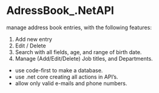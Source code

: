 # AdressBook_.NetAPI
manage address book entries, with the following features:
1. Add new entry
2. Edit / Delete 
3. Search with all fields, age, and range of birth date.
4. Manage (Add/Edit/Delete) Job titles, and Departments.

- use code-first to make a database.
- use .net core creating all actions in API’s.
- allow only valid e-mails and phone numbers.
